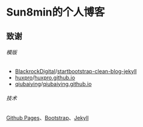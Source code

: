 # Sun8min的个人博客

## 致谢
###### 模版
- [BlackrockDigital]/[startbootstrap-clean-blog-jekyll]  
- [huxpro]/[huxpro.github.io]
- [qiubaiying]/[qiubaiying.github.io]

###### 技术
[Github Pages]、[Bootstrap]、[Jekyll]

[BlackrockDigital]: https://github.com/BlackrockDigital
[startbootstrap-clean-blog-jekyll]: https://github.com/BlackrockDigital/startbootstrap-clean-blog-jekyll
[huxpro]: https://github.com/Huxpro
[huxpro.github.io]: https://github.com/Huxpro/huxpro.github.io
[qiubaiying]: https://github.com/qiubaiying
[qiubaiying.github.io]: https://github.com/qiubaiying/qiubaiying.github.io

[Github Pages]: https://pages.github.com/
[Bootstrap]: https://getbootstrap.com
[Jekyll]: https://jekyllrb.com/
